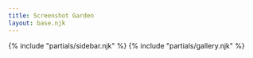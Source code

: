 ```yaml
---
title: Screenshot Garden
layout: base.njk
---
```

{% include "partials/sidebar.njk" %}
{% include "partials/gallery.njk" %}